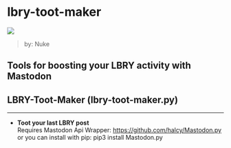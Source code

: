 # lbry-toot-maker
![](https://i.ibb.co/g6CSkK6/lbrymastodon.jpg)
>by: Nuke
## Tools for boosting your LBRY activity with Mastodon

## LBRY-Toot-Maker (lbry-toot-maker.py)
---
- **Toot your last LBRY post**  
Requires Mastodon Api Wrapper: https://github.com/halcy/Mastodon.py
or you can install with pip:
pip3 install Mastodon.py
